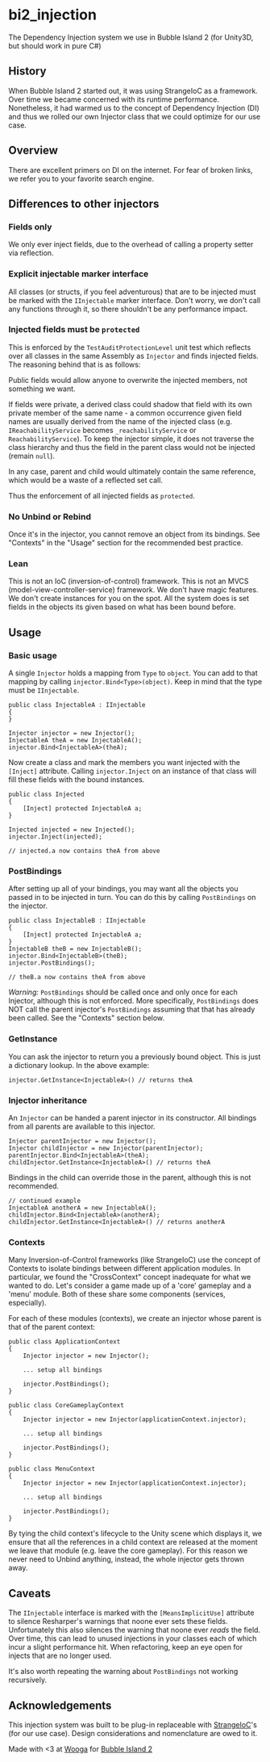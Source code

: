 # bi2_injection
The Dependency Injection system we use in Bubble Island 2 (for Unity3D, but should work in pure C#)

## History

When Bubble Island 2 started out, it was using StrangeIoC as a framework. Over time we became concerned with its runtime performance. Nonetheless, it had warmed us to the concept of Dependency Injection (DI) and thus we rolled our own Injector class that we could optimize for our use case.

## Overview

There are excellent primers on DI on the internet. For fear of broken links, we refer you to your favorite search engine.

## Differences to other injectors

### Fields only
We only ever inject fields, due to the overhead of calling a property setter via reflection.

### Explicit injectable marker interface
All classes (or structs, if you feel adventurous) that are to be injected must be marked with the `IInjectable` marker interface. Don't worry, we don't call any functions through it, so there shouldn't be any performance impact.

### Injected fields must be `protected`
This is enforced by the `TestAuditProtectionLevel` unit test which reflects over all classes in the same Assembly as `Injector` and finds injected fields. The reasoning behind that is as follows:

Public fields would allow anyone to overwrite the injected members, not something we want.

If fields were private, a derived class could shadow that field with its own private member of the same name - a common occurrence given field names are usually derived from the name of the injected class (e.g. `IReachabilityService` becomes `_reachabilityService` or `ReachabilityService`). To keep the injector simple, it does not traverse the class hierarchy and thus the field in the parent class would not be injected (remain `null`).

In any case, parent and child would ultimately contain the same reference, which would be a waste of a reflected set call.

Thus the enforcement of all injected fields as `protected`.

### No Unbind or Rebind
Once it's in the injector, you cannot remove an object from its bindings. See "Contexts" in the "Usage" section for the recommended best practice.

### Lean
This is not an IoC (inversion-of-control) framework. This is not an MVCS (model-view-controller-service) framework. We don't have magic features. We don't create instances for you on the spot. All the system does is set fields in the objects its given based on what has been bound before.

## Usage

### Basic usage

A single `Injector` holds a mapping from `Type` to `object`. You can add to that mapping by calling `injector.Bind<Type>(object)`. Keep in mind that the type must be `IInjectable`.

```
public class InjectableA : IInjectable
{
}

Injector injector = new Injector();
InjectableA theA = new InjectableA();
injector.Bind<InjectableA>(theA);
```

Now create a class and mark the members you want injected with the `[Inject]` attribute. Calling `injector.Inject` on an instance of that class will fill these fields with the bound instances.

```
public class Injected
{
	[Inject] protected InjectableA a;
}

Injected injected = new Injected();
injector.Inject(injected);

// injected.a now contains theA from above

```

### PostBindings

After setting up all of your bindings, you may want all the objects you passed in to be injected in turn. You can do this by calling `PostBindings` on the injector.

```
public class InjectableB : IInjectable
{
	[Inject] protected InjectableA a;
}
InjectableB theB = new InjectableB();
injector.Bind<InjectableB>(theB);
injector.PostBindings();

// theB.a now contains theA from above
```

*Warning:* `PostBindings` should be called once and only once for each Injector, although this is not enforced. More specifically, `PostBindings` does NOT call the parent injector's `PostBindings` assuming that that has already been called. See the "Contexts" section below.

### GetInstance

You can ask the injector to return you a previously bound object. This is just a dictionary lookup. In the above example:

```
injector.GetInstance<InjectableA>() // returns theA
```

### Injector inheritance

An `Injector` can be handed a parent injector in its constructor. All bindings from all parents are available to this injector.

```
Injector parentInjector = new Injector();
Injector childInjector = new Injector(parentInjector);
parentInjector.Bind<InjectableA>(theA);
childInjector.GetInstance<InjectableA>() // returns theA
```

Bindings in the child can override those in the parent, although this is not recommended.

```
// continued example
InjectableA anotherA = new InjectableA();
childInjector.Bind<InjectableA>(anotherA);
childInjector.GetInstance<InjectableA>() // returns anotherA
```

### Contexts

Many Inversion-of-Control frameworks (like StrangeIoC) use the concept of Contexts to isolate bindings between different application modules. In particular, we found the "CrossContext" concept inadequate for what we wanted to do. Let's consider a game made up of a 'core' gameplay and a 'menu' module. Both of these share some components (services, especially).

For each of these modules (contexts), we create an injector whose parent is that of the parent context:

```
public class ApplicationContext
{
	Injector injector = new Injector();

	... setup all bindings

	injector.PostBindings();
}

public class CoreGameplayContext
{
	Injector injector = new Injector(applicationContext.injector);

	... setup all bindings

	injector.PostBindings();
}

public class MenuContext
{
	Injector injector = new Injector(applicationContext.injector);

	... setup all bindings

	injector.PostBindings();
}
```

By tying the child context's lifecycle to the Unity scene which displays it, we ensure that all the references in a child context are released at the moment we leave that module (e.g. leave the core gameplay). For this reason we never need to Unbind anything, instead, the whole injector gets thrown away.

## Caveats

The `IInjectable` interface is marked with the `[MeansImplicitUse]` attribute to silence Resharper's warnings that noone ever sets these fields. Unfortunately this also silences the warning that noone ever *reads* the field. Over time, this can lead to unused injections in your classes each of which incur a slight performance hit. When refactoring, keep an eye open for injects that are no longer used.

It's also worth repeating the warning about `PostBindings` not working recursively.

## Acknowledgements

This injection system was built to be plug-in replaceable with [StrangeIoC](http://strangeioc.github.io/strangeioc/)'s (for our use case). Design considerations and nomenclature are owed to it.

Made with <3 at [Wooga](https://www.wooga.com) for [Bubble Island 2](https://www.wooga.com/games/bubble-island/)

